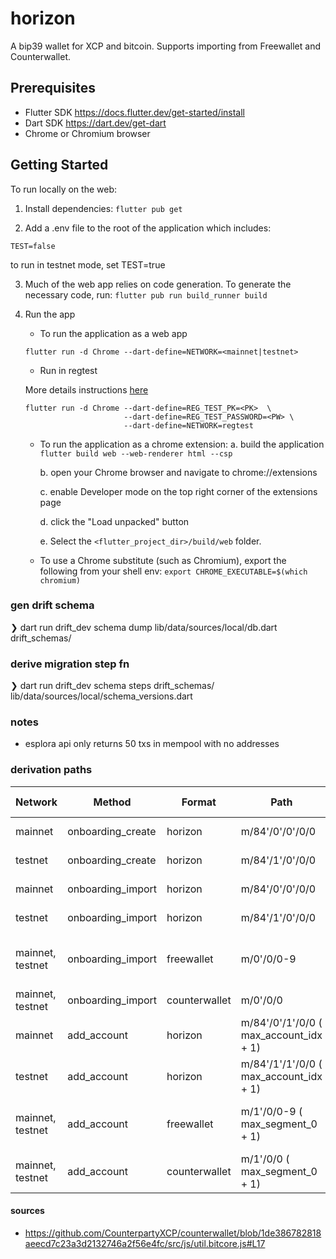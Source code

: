 # horizon

A bip39 wallet for XCP and bitcoin. Supports importing from Freewallet and Counterwallet.

## Prerequisites

- Flutter SDK https://docs.flutter.dev/get-started/install
- Dart SDK https://dart.dev/get-dart
- Chrome or Chromium browser

## Getting Started

To run locally on the web:

1. Install dependencies:
   `flutter pub get`

2. Add a .env file to the root of the application which includes:

```
TEST=false
```

to run in testnet mode, set TEST=true

3. Much of the web app relies on code generation. To generate the necessary code, run:
   `flutter pub run build_runner build`

4. Run the app

   - To run the application as a web app

   ```
   flutter run -d Chrome --dart-define=NETWORK=<mainnet|testnet>
   ```

   - Run in regtest

   More details instructions [here](./regtest.md)

   ```
   flutter run -d Chrome --dart-define=REG_TEST_PK=<PK>  \
                         --dart-define=REG_TEST_PASSWORD=<PW> \
                         --dart-define=NETWORK=regtest
   ```

   - To run the application as a chrome extension:
     a. build the application
     `flutter build web --web-renderer html --csp`

     b. open your Chrome browser and navigate to chrome://extensions

     c. enable Developer mode on the top right corner of the extensions page

     d. click the "Load unpacked" button

     e. Select the `<flutter_project_dir>/build/web` folder.

   - To use a Chrome substitute (such as Chromium), export the following from your shell env:
     `export CHROME_EXECUTABLE=$(which chromium)`

### gen drift schema

❯ dart run drift_dev schema dump lib/data/sources/local/db.dart drift_schemas/

### derive migration step fn

❯ dart run drift_dev schema steps drift_schemas/ lib/data/sources/local/schema_versions.dart

### notes

- esplora api only returns 50 txs in mempool with no addresses

### derivation paths

| Network          | Method            | Format        | Path                                   | Address Type         |
| ---------------- | ----------------- | ------------- | -------------------------------------- | -------------------- |
| mainnet          | onboarding_create | horizon       | m/84'/0'/0'/0/0                        | 1 bech32             |
| testnet          | onboarding_create | horizon       | m/84'/1'/0'/0/0                        | 1 bech32             |
| mainnet          | onboarding_import | horizon       | m/84'/0'/0'/0/0                        | 1 bech32             |
| testnet          | onboarding_import | horizon       | m/84'/1'/0'/0/0                        | 1 bech32             |
| mainnet, testnet | onboarding_import | freewallet    | m/0'/0/0-9                             | 10 bech32, 10 legacy |
| mainnet, testnet | onboarding_import | counterwallet | m/0'/0/0                               | 1 legacy             |
| mainnet          | add_account       | horizon       | m/84'/0'/1'/0/0 ( max_account_idx + 1) | 1 bech32             |
| testnet          | add_account       | horizon       | m/84'/1'/1'/0/0 ( max_account_idx + 1) | 1 bech32             |
| mainnet, testnet | add_account       | freewallet    | m/1'/0/0-9 ( max_segment_0 + 1)        | 10 bech32, 10 legacy |
| mainnet, testnet | add_account       | counterwallet | m/1'/0/0 ( max_segment_0 + 1)          | 1 legacy             |

#### sources

- https://github.com/CounterpartyXCP/counterwallet/blob/1de386782818aeecd7c23a3d2132746a2f56e4fc/src/js/util.bitcore.js#L17
